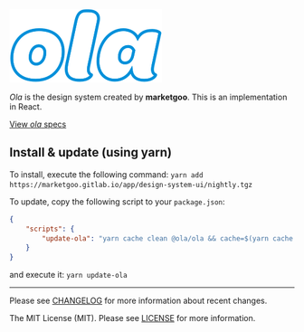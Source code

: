 ![logo ola](ola.png)

*Ola* is the design system created by **marketgoo**. This is an implementation in React.

[View *ola* specs](https://zeroheight.com/22mjgbuf6)

## Install & update (using yarn)

To install, execute the following command: `yarn add https://marketgoo.gitlab.io/app/design-system-ui/nightly.tgz`

To update, copy the following script to your `package.json`:

```json
{
    "scripts": {
        "update-ola": "yarn cache clean @ola/ola && cache=$(yarn cache dir) && [ \"$cache\" != \"\" ] && [ -d \"$cache/.tmp\" ] && rm -rf \"$cache/.tmp\" && yarn add https://marketgoo.gitlab.io/app/design-system-ui/nightly.tgz"
    }
}
```

and execute it: `yarn update-ola`

---

Please see [CHANGELOG](CHANGELOG.md) for more information about recent changes.

The MIT License (MIT). Please see [LICENSE](LICENSE) for more information.
